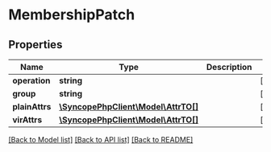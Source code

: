 # MembershipPatch

## Properties
Name | Type | Description | Notes
------------ | ------------- | ------------- | -------------
**operation** | **string** |  | [optional] 
**group** | **string** |  | [optional] 
**plainAttrs** | [**\SyncopePhpClient\Model\AttrTO[]**](AttrTO.md) |  | [optional] 
**virAttrs** | [**\SyncopePhpClient\Model\AttrTO[]**](AttrTO.md) |  | [optional] 

[[Back to Model list]](../README.md#documentation-for-models) [[Back to API list]](../README.md#documentation-for-api-endpoints) [[Back to README]](../README.md)


